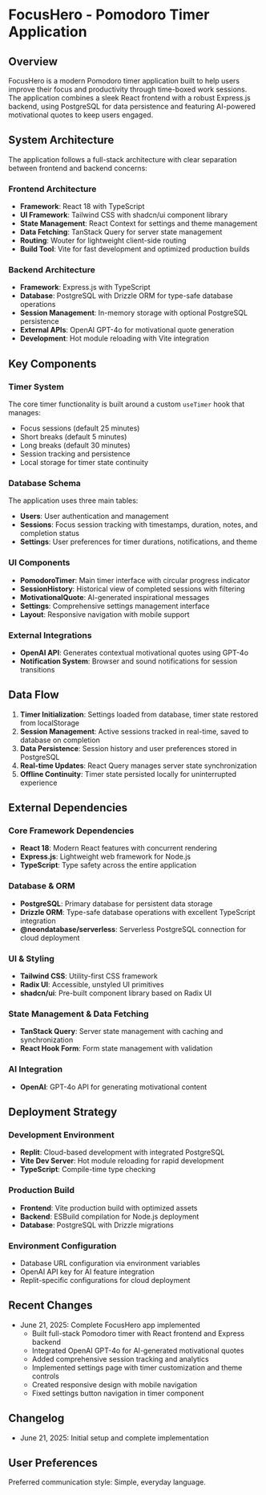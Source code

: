 # FocusHero - Pomodoro Timer Application

## Overview

FocusHero is a modern Pomodoro timer application built to help users improve their focus and productivity through time-boxed work sessions. The application combines a sleek React frontend with a robust Express.js backend, using PostgreSQL for data persistence and featuring AI-powered motivational quotes to keep users engaged.

## System Architecture

The application follows a full-stack architecture with clear separation between frontend and backend concerns:

### Frontend Architecture
- **Framework**: React 18 with TypeScript
- **UI Framework**: Tailwind CSS with shadcn/ui component library
- **State Management**: React Context for settings and theme management
- **Data Fetching**: TanStack Query for server state management
- **Routing**: Wouter for lightweight client-side routing
- **Build Tool**: Vite for fast development and optimized production builds

### Backend Architecture
- **Framework**: Express.js with TypeScript
- **Database**: PostgreSQL with Drizzle ORM for type-safe database operations
- **Session Management**: In-memory storage with optional PostgreSQL persistence
- **External APIs**: OpenAI GPT-4o for motivational quote generation
- **Development**: Hot module reloading with Vite integration

## Key Components

### Timer System
The core timer functionality is built around a custom `useTimer` hook that manages:
- Focus sessions (default 25 minutes)
- Short breaks (default 5 minutes)
- Long breaks (default 30 minutes)
- Session tracking and persistence
- Local storage for timer state continuity

### Database Schema
The application uses three main tables:
- **Users**: User authentication and management
- **Sessions**: Focus session tracking with timestamps, duration, notes, and completion status
- **Settings**: User preferences for timer durations, notifications, and theme

### UI Components
- **PomodoroTimer**: Main timer interface with circular progress indicator
- **SessionHistory**: Historical view of completed sessions with filtering
- **MotivationalQuote**: AI-generated inspirational messages
- **Settings**: Comprehensive settings management interface
- **Layout**: Responsive navigation with mobile support

### External Integrations
- **OpenAI API**: Generates contextual motivational quotes using GPT-4o
- **Notification System**: Browser and sound notifications for session transitions

## Data Flow

1. **Timer Initialization**: Settings loaded from database, timer state restored from localStorage
2. **Session Management**: Active sessions tracked in real-time, saved to database on completion
3. **Data Persistence**: Session history and user preferences stored in PostgreSQL
4. **Real-time Updates**: React Query manages server state synchronization
5. **Offline Continuity**: Timer state persisted locally for uninterrupted experience

## External Dependencies

### Core Framework Dependencies
- **React 18**: Modern React features with concurrent rendering
- **Express.js**: Lightweight web framework for Node.js
- **TypeScript**: Type safety across the entire application

### Database & ORM
- **PostgreSQL**: Primary database for persistent data storage
- **Drizzle ORM**: Type-safe database operations with excellent TypeScript integration
- **@neondatabase/serverless**: Serverless PostgreSQL connection for cloud deployment

### UI & Styling
- **Tailwind CSS**: Utility-first CSS framework
- **Radix UI**: Accessible, unstyled UI primitives
- **shadcn/ui**: Pre-built component library based on Radix UI

### State Management & Data Fetching
- **TanStack Query**: Server state management with caching and synchronization
- **React Hook Form**: Form state management with validation

### AI Integration
- **OpenAI**: GPT-4o API for generating motivational content

## Deployment Strategy

### Development Environment
- **Replit**: Cloud-based development with integrated PostgreSQL
- **Vite Dev Server**: Hot module reloading for rapid development
- **TypeScript**: Compile-time type checking

### Production Build
- **Frontend**: Vite production build with optimized assets
- **Backend**: ESBuild compilation for Node.js deployment
- **Database**: PostgreSQL with Drizzle migrations

### Environment Configuration
- Database URL configuration via environment variables
- OpenAI API key for AI feature integration
- Replit-specific configurations for cloud deployment

## Recent Changes

- June 21, 2025: Complete FocusHero app implemented
  - Built full-stack Pomodoro timer with React frontend and Express backend
  - Integrated OpenAI GPT-4o for AI-generated motivational quotes
  - Added comprehensive session tracking and analytics
  - Implemented settings page with timer customization and theme controls
  - Created responsive design with mobile navigation
  - Fixed settings button navigation in timer component

## Changelog

- June 21, 2025: Initial setup and complete implementation

## User Preferences

Preferred communication style: Simple, everyday language.